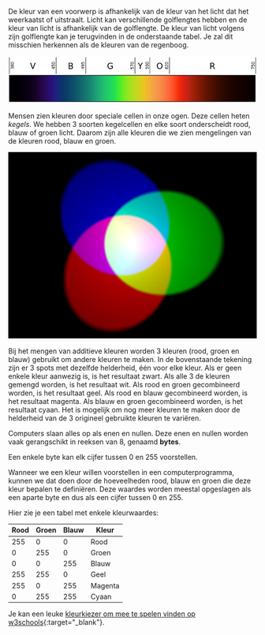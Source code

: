 De kleur van een voorwerp is afhankelijk van de kleur van het licht dat het weerkaatst of uitstraalt. Licht kan verschillende golflengtes hebben en de kleur van licht is afhankelijk van de golflengte. De kleur van licht volgens zijn golflengte kan je terugvinden in de onderstaande tabel. Je zal dit misschien herkennen als de kleuren van de regenboog.

![Zichtbaar spectrum](images/linear-visible-spectrum.png)

Mensen zien kleuren door speciale cellen in onze ogen. Deze cellen heten *kegels*. We hebben 3 soorten kegelcellen en elke soort onderscheidt rood, blauw of groen licht. Daarom zijn alle kleuren die we zien mengelingen van de kleuren rood, blauw en groen.

![Mengen van additieve kleuren](images/additive-colour-mixing.png)

Bij het mengen van additieve kleuren worden 3 kleuren (rood, groen en blauw) gebruikt om andere kleuren te maken. In de bovenstaande tekening zijn er 3 spots met dezelfde helderheid, één voor elke kleur. Als er geen enkele kleur aanwezig is, is het resultaat zwart. Als alle 3 de kleuren gemengd worden, is het resultaat wit. Als rood en groen gecombineerd worden, is het resultaat geel. Als rood en blauw gecombineerd worden, is het resultaat magenta. Als blauw en groen gecombineerd worden, is het resultaat cyaan. Het is mogelijk om nog meer kleuren te maken door de helderheid van de 3 origineel gebruikte kleuren te variëren.

Computers slaan alles op als enen en nullen. Deze enen en nullen worden vaak gerangschikt in reeksen van 8, genaamd **bytes**.

Een enkele byte kan elk cijfer tussen 0 en 255 voorstellen.

Wanneer we een kleur willen voorstellen in een computerprogramma, kunnen we dat doen door de hoeveelheden rood, blauw en groen die deze kleur bepalen te definiëren. Deze waardes worden meestal opgeslagen als een aparte byte en dus als een cijfer tussen 0 en 255.

Hier zie je een tabel met enkele kleurwaardes:

| Rood | Groen | Blauw | Kleur   |
| ---- | ----- | ----- | ------- |
| 255  | 0     | 0     | Rood    |
| 0    | 255   | 0     | Groen   |
| 0    | 0     | 255   | Blauw   |
| 255  | 255   | 0     | Geel    |
| 255  | 0     | 255   | Magenta |
| 0    | 255   | 255   | Cyaan   |

Je kan een leuke [kleurkiezer om mee te spelen vinden op w3schools](https://www.w3schools.com/colors/colors_rgb.asp){:target="_blank"}.